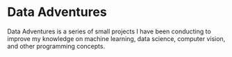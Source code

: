 # Data Adventures
Data Adventures is a series of small projects I have been conducting to improve my knowledge on machine learning, data science, computer vision, and other programming concepts.
